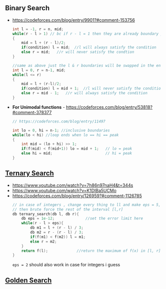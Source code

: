 ## Binary Search

* https://codeforces.com/blog/entry/9901?#comment-153756
    ```cpp
    int l = -1, r = n, mid;
    while(r - l > 1) // bc if r - l = 1 then they are already boundary points
    {
        mid = l + (r - l)/2;
        if(condition) l = mid;  //l will always satisfy the condition
        else r = mid;   //r will never satisfy the condtion
    }

    //same as above just the l & r boundaries will be swapped in the end
    int l = 0, r = n-1, mid;
    while(l <= r)
    {
        mid = l + (r-l)/2;
        if(condition) l = mid + 1;  //l will never satisfy the condition
        else r = mid - 1;   //r will always satisfy the condition
    }
    ```

* **For Unimodal functions** - https://codeforces.com/blog/entry/53818?#comment-378377
    ```cpp
    // https://codeforces.com/blog/entry/11497

    int lo = 0, hi = n-1; //inclusive boundaries
    while(lo < hi) //loop ends when lo == hi == peak
    {    
        int mid = (lo + hi) >> 1;
        if(f(mid) < f(mid+1)) lo = mid + 1;   // lo = peak
        else hi = mid;                        // hi = peak
    }
    ```

## [Ternary Search](https://cp-algorithms.com/num_methods/ternary_search.html)

- https://www.youtube.com/watch?v=7h86n97naH4&t=344s
- https://www.youtube.com/watch?v=K1DIBa5UCMo
- https://codeforces.com/blog/entry/126959?#comment-1126785
    ```cpp
    // in case of integers , change every thing to ll and make eps = 5, 
    // then brute force the rest of the interval [l,r]
    db ternary_search(db l, db r){
        db eps = 1e-12;              //set the error limit here
        while(r - l > eps){
            db m1 = l + (r - l) / 3;
            db m2 = r - (r - l) / 3;
            if(f(m1) < f(m2)) l = m1;
            else r = m2;
        }
        return f(l);             //return the maximum of f(x) in [l, r]
    }
    ```
    `eps = 2` should also work in case for integers i guess
## [Golden Search](https://codeforces.com/blog/entry/11497?#comment-453387)
    